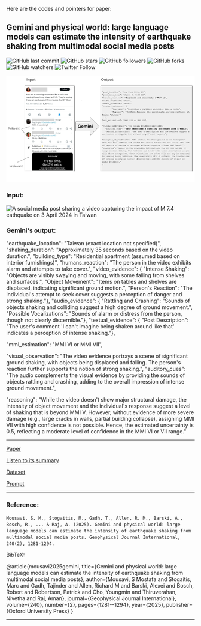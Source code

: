 Here are the codes and pointers for paper: 
## Gemini and physical world: large language models can estimate the intensity of earthquake shaking from multimodal social media posts
                                                                                                  
![GitHub last commit](https://img.shields.io/github/last-commit/smousavi05/MMIbyGemini?style=plastic)
![GitHub stars](https://img.shields.io/github/stars/smousavi05/MMIbyGemini?style=social)
![GitHub followers](https://img.shields.io/github/followers/smousavi05?style=social)
![GitHub forks](https://img.shields.io/github/forks/smousavi05/MMIbyGemini?style=social)
![GitHub watchers](https://img.shields.io/github/watchers/smousavi05/MMIbyGemini?style=social)
![Twitter Follow](https://img.shields.io/twitter/follow/smousavi05?style=social)

<img src="https://github.com/smousavi05/MMIbyGemini/blob/main/tweet_example.png" alt="an example of intensity estimation from a tweet related to the 2024 earthquake in New Jersey ">

### Input:
<img src="https://github.com/smousavi05/MMIbyGemini/blob/main/taiwan.gif" alt="A social media post sharing a video capturing the impact of M 7.4 eathquake on 3 April 2024 in Taiwan">


### Gemini's output:
"earthquake_location": "Taiwan (exact location not specified)",
 "shaking_duration": "Approximately 35 seconds based on the video duration.",
 "building_type": "Residential apartment (assumed based on interior furnishings)",
 "humans_reaction": "The person in the video exhibits alarm and attempts to take cover.",
 "video_evidence": {
   "Intense Shaking": "Objects are visibly swaying and moving, with some falling from shelves and surfaces.",
   "Object Movement": "Items on tables and shelves are displaced, indicating significant ground motion.",
   "Person's Reaction": "The individual's attempt to seek cover suggests a perception of danger and strong shaking."},
 "audio_evidence": {
   "Rattling and Crashing": "Sounds of objects shaking and colliding suggest a high degree of ground movement.",
   "Possible Vocalizations": "Sounds of alarm or distress from the person, though not clearly discernible."},
 "textual_evidence": {
   "Post Description": "The user's comment 'I can't imagine being shaken around like that' indicates a perception of intense shaking."},

 "mmi_estimation": "MMI VI or MMI VII",

 "visual_observation": "The video evidence portrays a scene of significant ground shaking, with objects being displaced and falling. The person's reaction further supports the notion of strong shaking.",
 "auditory_cues": "The audio complements the visual evidence by providing the sounds of objects rattling and crashing, adding to the overall impression of intense ground movement.",

 "reasoning": "While the video doesn't show major structural damage, the intensity of object movement and the individual's response suggest a level of shaking that is beyond MMI V. However, without evidence of more severe damage (e.g., large cracks in walls, partial building collapse), assigning MMI VII with high confidence is not possible. Hence, the estimated uncertainty is 0.5, reflecting a moderate level of confidence in the MMI VI or VII range."


-------------------------------------
[Paper](https://academic.oup.com/gji/article/240/2/1281/7921623?trk=public_post_comment-text)

[Listen to its summary](https://illuminate.google.com/library?play=EvwJDC_qTMF3)

[Dataset](https://drive.google.com/file/d/1s78fxDheptTfJwq6TDQq_0qxCgiwGOYC/view?usp=sharing)

[Prompt](https://oup.silverchair-cdn.com/oup/backfile/Content_public/Journal/gji/240/2/10.1093_gji_ggae436/2/ggae436_supplemental_file.pdf?Expires=1748085392&Signature=RAJ~nDB6kUAkE1I56RGxtct2ololr5GkjcZAPar~V1wpuJD4hZtYUr94e7LDWAZz~PFyRDQkKzrsgoKIu1R2lgrCQgeBSzaER12qwB0oQaqwjYzePM8h1OFX4ISsZayYkl7G5zbcMCAMg52IUPjA4y83s-7hcuZImFVkdk-tX7maji8IMKyiLIfNz49FW2aKdFCOEYVMxVAFAirsah0u3puqFsT0l0AGRQGD~QigQZOfxKyPnjiVSJ1qmt~gIrYTlJ4JVPAEwbam8gtwoY2BPy0j5u2A3lP-NASnKNSrebPtEph4uqIja8DSKrVQ1c3SLe9CLvApsSoT0zA5U-6MTQ__&Key-Pair-Id=APKAIE5G5CRDK6RD3PGA)

-------------------------------------
### Reference:

`Mousavi, S. M., Stogaitis, M., Gadh, T., Allen, R. M., Barski, A., Bosch, R., ... & Raj, A. (2025). Gemini and physical world: large language models can estimate the intensity of earthquake shaking from multimodal social media posts. Geophysical Journal International, 240(2), 1281-1294.` 


BibTeX:

@article{mousavi2025gemini,
  title={Gemini and physical world: large language models can estimate the intensity of earthquake shaking from multimodal social media posts},
  author={Mousavi, S Mostafa and Stogaitis, Marc and Gadh, Tajinder and Allen, Richard M and Barski, Alexei and Bosch, Robert and Robertson, Patrick and Cho, Youngmin and Thiruverahan, Nivetha and Raj, Aman},
  journal={Geophysical Journal International},
  volume={240},
  number={2},
  pages={1281--1294},
  year={2025},
  publisher={Oxford University Press}
}

-------------------------------------
